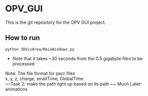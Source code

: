# OPV_GUI

This is the git repository for the OPV GUI project.

## How to run


    python 3DVisArea/MainWindows.py

* Note that it takes ~30 seconds from the 0.5 gigabyte files to be processed  

Note: The file format for perc files  
x, y, z, charge, smallTime, GlobalTIme  
~~Task 2: make the path light up based on its path  ~~
Much Later: animations
